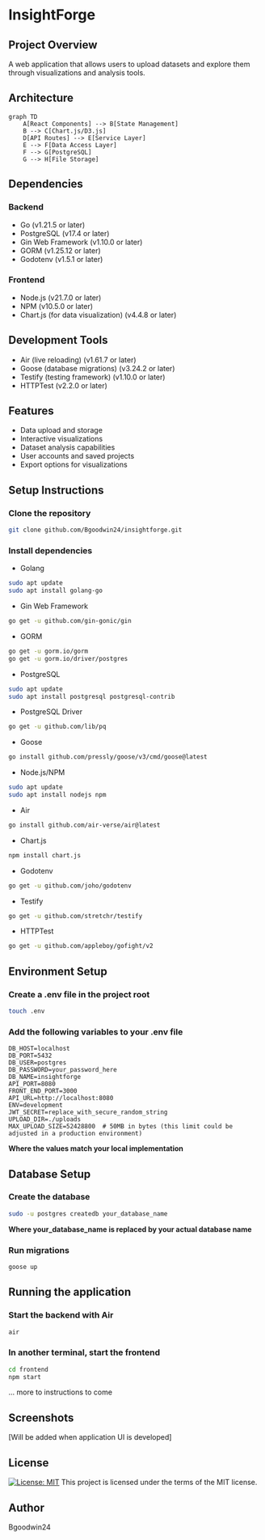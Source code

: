 # InsightForge

## Project Overview
A web application that allows users to upload datasets and explore them through visualizations and analysis tools.

## Architecture
```mermaid
graph TD
    A[React Components] --> B[State Management]
    B --> C[Chart.js/D3.js]
    D[API Routes] --> E[Service Layer]
    E --> F[Data Access Layer]
    F --> G[PostgreSQL]
    G --> H[File Storage]
```

## Dependencies
### Backend
- Go (v1.21.5 or later)
- PostgreSQL (v17.4 or later)
- Gin Web Framework (v1.10.0 or later)
- GORM (v1.25.12 or later)
- Godotenv (v1.5.1 or later)

### Frontend
- Node.js (v21.7.0 or later)
- NPM (v10.5.0 or later)
- Chart.js (for data visualization) (v4.4.8 or later)

## Development Tools
- Air (live reloading) (v1.61.7 or later)
- Goose (database migrations) (v3.24.2 or later)
- Testify (testing framework) (v1.10.0 or later)
- HTTPTest (v2.2.0 or later)

## Features
- Data upload and storage
- Interactive visualizations
- Dataset analysis capabilities
- User accounts and saved projects
- Export options for visualizations

## Setup Instructions
### Clone the repository
``` bash
git clone github.com/Bgoodwin24/insightforge.git
```

### Install dependencies
- Golang
``` bash
sudo apt update
sudo apt install golang-go
```
- Gin Web Framework
``` bash
go get -u github.com/gin-gonic/gin
```
- GORM
``` bash
go get -u gorm.io/gorm
go get -u gorm.io/driver/postgres
```
- PostgreSQL
``` bash
sudo apt update
sudo apt install postgresql postgresql-contrib
```
- PostgreSQL Driver
``` bash
go get -u github.com/lib/pq
```
- Goose
``` bash
go install github.com/pressly/goose/v3/cmd/goose@latest
```
- Node.js/NPM
``` bash
sudo apt update
sudo apt install nodejs npm
```
- Air
``` bash
go install github.com/air-verse/air@latest
```
- Chart.js
``` bash
npm install chart.js
```
- Godotenv
``` bash
go get -u github.com/joho/godotenv
```
- Testify
``` bash
go get -u github.com/stretchr/testify
```
- HTTPTest
``` bash
go get -u github.com/appleboy/gofight/v2
```

## Environment Setup
### Create a .env file in the project root
``` bash
touch .env
```

### Add the following variables to your .env file

```
DB_HOST=localhost
DB_PORT=5432
DB_USER=postgres
DB_PASSWORD=your_password_here
DB_NAME=insightforge
API_PORT=8080
FRONT_END_PORT=3000
API_URL=http://localhost:8080
ENV=development
JWT_SECRET=replace_with_secure_random_string
UPLOAD_DIR=./uploads
MAX_UPLOAD_SIZE=52428800  # 50MB in bytes (this limit could be adjusted in a production environment)
```

**Where the values match your local implementation**

## Database Setup
### Create the database
``` bash
sudo -u postgres createdb your_database_name
```
**Where your_database_name is replaced by your actual database name**

### Run migrations

``` bash
goose up
```

## Running the application
### Start the backend with Air
``` bash
air
```

### In another terminal, start the frontend
``` bash
cd frontend
npm start
```

... more to instructions to come

## Screenshots
[Will be added when application UI is developed]

## License
[![License: MIT](https://img.shields.io/badge/License-MIT-yellow.svg)](LICENSE)
This project is licensed under the terms of the MIT license.

## Author
Bgoodwin24
